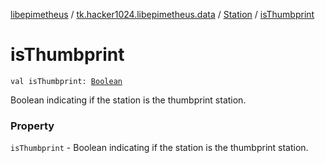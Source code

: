[libepimetheus](../../index.md) / [tk.hacker1024.libepimetheus.data](../index.md) / [Station](index.md) / [isThumbprint](./is-thumbprint.md)

# isThumbprint

`val isThumbprint: `[`Boolean`](https://kotlinlang.org/api/latest/jvm/stdlib/kotlin/-boolean/index.html)

Boolean indicating if the station is the thumbprint station.

### Property

`isThumbprint` - Boolean indicating if the station is the thumbprint station.